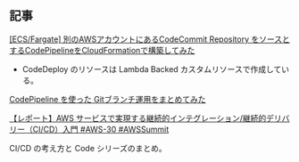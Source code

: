 
## 記事

[[ECS/Fargate] 別のAWSアカウントにあるCodeCommit Repository をソースとするCodePipelineをCloudFormationで構築してみた](https://dev.classmethod.jp/articles/cross-account-codecommit-codepipeline-in-fargate-with-cfn/)

* CodeDeploy のリソースは Lambda Backed カスタムリソースで作成している。



[CodePipeline を使った Gitブランチ運用をまとめてみた](https://dev.classmethod.jp/articles/various-git-branch-flows-for-aws-codepipeline/)



[【レポート】AWS サービスで実現する継続的インテグレーション/継続的デリバリー（CI/CD）入門 #AWS-30 #AWSSummit](https://dev.classmethod.jp/articles/awssummit-2021-aws-30/)

CI/CD の考え方と Code シリーズのまとめ。

